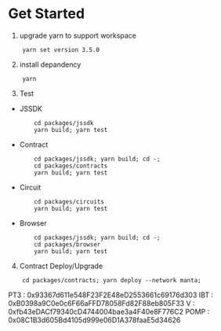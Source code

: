 # Get Started

1. upgrade yarn to support workspace
```shell
    yarn set version 3.5.0
```

2. install depandency
```shell
    yarn
```

3. Test

- JSSDK
    ```shell
        cd packages/jssdk
        yarn build; yarn test
    ```

- Contract
    ```shell
        cd packages/jssdk; yarn build; cd -;
        cd packages/contracts
        yarn build; yarn test
    ```

- Circuit
    ```shell
        cd packages/circuits
        yarn build; yarn test
    ```

- Browser
    ```shell
        cd packages/jssdk; yarn build; cd -;
        cd packages/browser
        yarn build; yarn test
    ```

4. Contract Deploy/Upgrade

```shell
    cd packages/contracts; yarn deploy --network manta;
```

PT3 :  0x93367d611e548F23F2E48eD2553661c69176d303
IBT :  0xB0398a9C0e0c6F66aFFD78058Fd82F88eb805F33
V :  0xfb43eDACf79340cD4744004bae3a4F40e8F776C2
POMP :  0x08C1B3d605Bd4105d999e06D1A378faaE5d34626